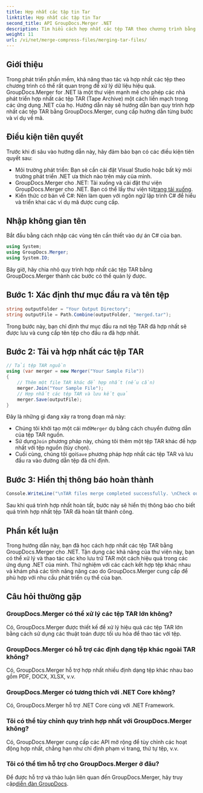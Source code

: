 ```yaml
---
title: Hợp nhất các tập tin Tar
linktitle: Hợp nhất các tập tin Tar
second_title: API GroupDocs.Merger .NET
description: Tìm hiểu cách hợp nhất các tệp TAR theo chương trình bằng GroupDocs.Merger cho .NET. Hãy làm theo hướng dẫn từng bước của chúng tôi để xử lý các kho lưu trữ TAR một cách hiệu quả.
weight: 11
url: /vi/net/merge-compress-files/merging-tar-files/
---
```

## Giới thiệu
Trong phát triển phần mềm, khả năng thao tác và hợp nhất các tệp theo chương trình có thể rất quan trọng để xử lý dữ liệu hiệu quả. GroupDocs.Merger for .NET là một thư viện mạnh mẽ cho phép các nhà phát triển hợp nhất các tệp TAR (Tape Archive) một cách liền mạch trong các ứng dụng .NET của họ. Hướng dẫn này sẽ hướng dẫn bạn quy trình hợp nhất các tệp TAR bằng GroupDocs.Merger, cung cấp hướng dẫn từng bước và ví dụ về mã.
## Điều kiện tiên quyết
Trước khi đi sâu vào hướng dẫn này, hãy đảm bảo bạn có các điều kiện tiên quyết sau:
- Môi trường phát triển: Bạn sẽ cần cài đặt Visual Studio hoặc bất kỳ môi trường phát triển .NET ưa thích nào trên máy của mình.
-  GroupDocs.Merger cho .NET: Tải xuống và cài đặt thư viện GroupDocs.Merger cho .NET. Bạn có thể lấy thư viện từ[trang tải xuống](https://releases.groupdocs.com/merger/net/).
- Kiến thức cơ bản về C#: Nên làm quen với ngôn ngữ lập trình C# để hiểu và triển khai các ví dụ mã được cung cấp.

## Nhập không gian tên
Bắt đầu bằng cách nhập các vùng tên cần thiết vào dự án C# của bạn.

```csharp
using System; 
using GroupDocs.Merger;
using System.IO;
```

Bây giờ, hãy chia nhỏ quy trình hợp nhất các tệp TAR bằng GroupDocs.Merger thành các bước có thể quản lý được.
## Bước 1: Xác định thư mục đầu ra và tên tệp
```csharp
string outputFolder = "Your Output Directory";
string outputFile = Path.Combine(outputFolder, "merged.tar");
```
Trong bước này, bạn chỉ định thư mục đầu ra nơi tệp TAR đã hợp nhất sẽ được lưu và cung cấp tên tệp cho đầu ra đã hợp nhất.
## Bước 2: Tải và hợp nhất các tệp TAR
```csharp
// Tải tệp TAR nguồn
using (var merger = new Merger("Your Sample File"))
{
    // Thêm một file TAR khác để hợp nhất (nếu cần)
    merger.Join("Your Sample File");
    // Hợp nhất các tệp TAR và lưu kết quả
    merger.Save(outputFile);
}
```
Đây là những gì đang xảy ra trong đoạn mã này:
-  Chúng tôi khởi tạo một cái mới`Merger` dụ bằng cách chuyển đường dẫn của tệp TAR nguồn.
-  Sử dụng`Join` phương pháp này, chúng tôi thêm một tệp TAR khác để hợp nhất với tệp nguồn (tùy chọn).
-  Cuối cùng, chúng tôi gọi`Save` phương pháp hợp nhất các tệp TAR và lưu đầu ra vào đường dẫn tệp đã chỉ định.
## Bước 3: Hiển thị thông báo hoàn thành
```csharp
Console.WriteLine("\nTAR files merge completed successfully. \nCheck output in {0}", outputFolder);
```
Sau khi quá trình hợp nhất hoàn tất, bước này sẽ hiển thị thông báo cho biết quá trình hợp nhất tệp TAR đã hoàn tất thành công.

## Phần kết luận
Trong hướng dẫn này, bạn đã học cách hợp nhất các tệp TAR bằng GroupDocs.Merger cho .NET. Tận dụng các khả năng của thư viện này, bạn có thể xử lý và thao tác các kho lưu trữ TAR một cách hiệu quả trong các ứng dụng .NET của mình. Thử nghiệm với các cách kết hợp tệp khác nhau và khám phá các tính năng nâng cao do GroupDocs.Merger cung cấp để phù hợp với nhu cầu phát triển cụ thể của bạn.

## Câu hỏi thường gặp
### GroupDocs.Merger có thể xử lý các tệp TAR lớn không?
Có, GroupDocs.Merger được thiết kế để xử lý hiệu quả các tệp TAR lớn bằng cách sử dụng các thuật toán được tối ưu hóa để thao tác với tệp.
### GroupDocs.Merger có hỗ trợ các định dạng tệp khác ngoài TAR không?
Có, GroupDocs.Merger hỗ trợ hợp nhất nhiều định dạng tệp khác nhau bao gồm PDF, DOCX, XLSX, v.v.
### GroupDocs.Merger có tương thích với .NET Core không?
Có, GroupDocs.Merger hỗ trợ .NET Core cùng với .NET Framework.
### Tôi có thể tùy chỉnh quy trình hợp nhất với GroupDocs.Merger không?
Có, GroupDocs.Merger cung cấp các API mở rộng để tùy chỉnh các hoạt động hợp nhất, chẳng hạn như chỉ định phạm vi trang, thứ tự tệp, v.v.
### Tôi có thể tìm hỗ trợ cho GroupDocs.Merger ở đâu?
 Để được hỗ trợ và thảo luận liên quan đến GroupDocs.Merger, hãy truy cập[diễn đàn GroupDocs](https://forum.groupdocs.com/c/merger/32).